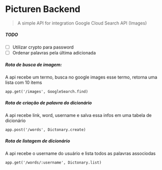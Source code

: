 
# Picturen Backend
> A simple API for integration Google Cloud Search API (Images)

##### TODO
- [ ] Utilizar crypto para password
- [ ] Ordenar palavras pela última adicionada

##### Rota de busca de imagem: 
A api recebe um termo, busca no google images esse termo, retorna uma lista com 10 items

`app.get('/images', GoogleSearch.find)`

##### Rota de criação de palavra do dicionário
A api recebe link, word, username e salva essa infos em uma tabela de dicionário
  
`app.post('/words', Dictonary.create)`

##### Rota de listagem de dicionário
A api recebe o username do usuário e lista todos as palavras associodas

`app.get('/words/:username', Dictonary.list)`
